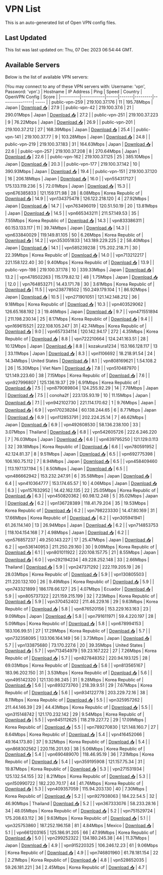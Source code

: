 # VPN List

This is an auto-generated list of Open VPN config files.

## Last Updated

This list was last updated on: Thu, 07 Dec 2023 06:54:44 GMT.

## Available Servers

Below is the list of available VPN servers:

(You may connect to any of these VPN servers with: Username: 'vpn', Password: 'vpn'.)
| Hostname | IP Address | Ping | Speed | Country | OpenVPN Config | Score |
|----------|------------|------|-------|---------|----------------| ----- |
| public-vpn-259 | 219.100.37.176 | 11 | 195.78Mbps | Japan | [Download 📥](./configs/server_0_JP.ovpn) | 27.9 |
| public-vpn-42 | 219.100.37.6 | 21 | 290.01Mbps | Japan | [Download 📥](./configs/server_1_JP.ovpn) | 27.2 |
| public-vpn-251 | 219.100.37.223 | 9 | 76.22Mbps | Japan | [Download 📥](./configs/server_2_JP.ovpn) | 26.9 |
| public-vpn-201 | 219.100.37.212 | 27 | 168.39Mbps | Japan | [Download 📥](./configs/server_3_JP.ovpn) | 25.4 |
| public-vpn-141 | 219.100.37.77 | 9 | 103.28Mbps | Japan | [Download 📥](./configs/server_4_JP.ovpn) | 24.8 |
| public-vpn-219 | 219.100.37.183 | 31 | 164.63Mbps | Japan | [Download 📥](./configs/server_5_JP.ovpn) | 22.6 |
| public-vpn-257 | 219.100.37.208 | 8 | 270.64Mbps | Japan | [Download 📥](./configs/server_6_JP.ovpn) | 22.6 |
| public-vpn-162 | 219.100.37.125 | 25 | 385.10Mbps | Japan | [Download 📥](./configs/server_7_JP.ovpn) | 20.3 |
| public-vpn-177 | 219.100.37.142 | 10 | 390.93Mbps | Japan | [Download 📥](./configs/server_8_JP.ovpn) | 19.4 |
| public-vpn-151 | 219.100.37.120 | 16 | 206.18Mbps | Japan | [Download 📥](./configs/server_9_JP.ovpn) | 16.0 |
| vpn554317127 | 175.133.119.236 | 5 | 72.01Mbps | Japan | [Download 📥](./configs/server_10_JP.ovpn) | 15.3 |
| vpn676385833 | 121.159.171.98 | 28 | 8.08Mbps | Korea Republic of | [Download 📥](./configs/server_11_KR.ovpn) | 14.9 |
| vpn134375478 | 126.122.218.120 | 4 | 27.92Mbps | Japan | [Download 📥](./configs/server_12_JP.ovpn) | 14.7 |
| vpn763496019 | 120.51.50.19 | 20 | 13.81Mbps | Japan | [Download 📥](./configs/server_13_JP.ovpn) | 14.5 |
| vpn665343211 | 211.57.149.53 | 35 | 7.55Mbps | Korea Republic of | [Download 📥](./configs/server_14_KR.ovpn) | 14.3 |
| vpn833386311 | 60.153.133.117 | 11 | 39.74Mbps | Japan | [Download 📥](./configs/server_15_JP.ovpn) | 14.3 |
| vpn633840029 | 119.149.81.105 | 50 | 6.26Mbps | Korea Republic of | [Download 📥](./configs/server_16_KR.ovpn) | 14.2 |
| vpn353051833 | 143.189.229.225 | 2 | 58.40Mbps | Japan | [Download 📥](./configs/server_17_JP.ovpn) | 14.1 |
| vpn585239238 | 175.202.218.71 | 30 | 22.39Mbps | Korea Republic of | [Download 📥](./configs/server_18_KR.ovpn) | 14.0 |
| vpn713212217 | 221.158.122.40 | 30 | 9.40Mbps | Korea Republic of | [Download 📥](./configs/server_19_KR.ovpn) | 13.9 |
| public-vpn-198 | 219.100.37.178 | 10 | 339.33Mbps | Japan | [Download 📥](./configs/server_20_JP.ovpn) | 13.2 |
| vpn478502263 | 115.179.82.12 | 48 | 1.75Mbps | Japan | [Download 📥](./configs/server_21_JP.ovpn) | 12.0 |
| vpn764853271 | 14.43.171.78 | 30 | 3.61Mbps | Korea Republic of | [Download 📥](./configs/server_22_KR.ovpn) | 11.5 |
| vpn238778502 | 150.249.179.104 | 1 | 86.92Mbps | Japan | [Download 📥](./configs/server_23_JP.ovpn) | 10.5 |
| vpn271901051 | 121.142.148.212 | 36 | 9.18Mbps | Korea Republic of | [Download 📥](./configs/server_24_KR.ovpn) | 10.3 |
| vpn403529062 | 126.65.168.192 | 3 | 19.46Mbps | Japan | [Download 📥](./configs/server_25_JP.ovpn) | 9.7 |
| vpn471551894 | 211.198.230.14 | 25 | 8.17Mbps | Korea Republic of | [Download 📥](./configs/server_26_KR.ovpn) | 9.4 |
| vpn169615521 | 222.108.105.247 | 31 | 42.74Mbps | Korea Republic of | [Download 📥](./configs/server_27_KR.ovpn) | 9.0 |
| vpn657334114 | 120.142.94.17 | 272 | 4.35Mbps | Korea Republic of | [Download 📥](./configs/server_28_KR.ovpn) | 8.8 |
| vpn722210664 | 124.241.163.51 | 28 | 10.12Mbps | Japan | [Download 📥](./configs/server_29_JP.ovpn) | 8.8 |
| kozakura1234 | 153.166.128.117 | 13 | 33.11Mbps | Japan | [Download 📥](./configs/server_30_JP.ovpn) | 8.3 |
| vpn1106692 | 18.218.91.54 | 24 | 14.34Mbps | United States | [Download 📥](./configs/server_31_US.ovpn) | 8.1 |
| vpn808169621 | 1.54.108.2 | 26 | 15.30Mbps | Viet Nam | [Download 📥](./configs/server_32_VN.ovpn) | 7.8 |
| vpn510487970 | 121.149.223.60 | 38 | 7.15Mbps | Korea Republic of | [Download 📥](./configs/server_33_KR.ovpn) | 7.6 |
| vpn927996807 | 125.136.19.37 | 29 | 6.91Mbps | Korea Republic of | [Download 📥](./configs/server_34_KR.ovpn) | 7.5 |
| vpn879089804 | 124.255.92.29 | 14 | 7.78Mbps | Japan | [Download 📥](./configs/server_35_JP.ovpn) | 7.5 |
| conoha2f | 223.135.93.19 | 10 | 11.15Mbps | Japan | [Download 📥](./configs/server_36_JP.ovpn) | 7.1 |
| vpn942102730 | 221.114.170.62 | 1 | 9.76Mbps | Japan | [Download 📥](./configs/server_37_JP.ovpn) | 6.9 |
| vpn170238284 | 60.138.244.65 | 6 | 8.77Mbps | Japan | [Download 📥](./configs/server_38_JP.ovpn) | 6.9 |
| vpn112853791 | 202.224.25.14 | 7 | 46.62Mbps | Japan | [Download 📥](./configs/server_39_JP.ovpn) | 6.9 |
| vpn492608530 | 58.136.238.100 | 33 | 3.07Mbps | Thailand | [Download 📥](./configs/server_40_TH.ovpn) | 6.8 |
| vpn542605726 | 222.6.246.220 | 7 | 76.03Mbps | Japan | [Download 📥](./configs/server_41_JP.ovpn) | 6.6 |
| vpn639795250 | 121.129.0.113 | 32 | 39.18Mbps | Korea Republic of | [Download 📥](./configs/server_42_KR.ovpn) | 6.6 |
| vpn780591952 | 42.124.81.37 | 8 | 9.51Mbps | Japan | [Download 📥](./configs/server_43_JP.ovpn) | 6.5 |
| vpn692775398 | 106.160.75.112 | 7 | 8.94Mbps | Japan | [Download 📥](./configs/server_44_JP.ovpn) | 6.5 |
| vpn458409460 | 113.197.137.194 | 5 | 8.50Mbps | Japan | [Download 📥](./configs/server_45_JP.ovpn) | 6.5 |
| vpn486662942 | 153.232.247.91 | 6 | 35.58Mbps | Japan | [Download 📥](./configs/server_46_JP.ovpn) | 6.4 |
| vpn410364777 | 153.174.65.57 | 10 | 4.06Mbps | Japan | [Download 📥](./configs/server_47_JP.ovpn) | 6.3 |
| vpn157632952 | 14.42.162.135 | 22 | 25.05Mbps | Korea Republic of | [Download 📥](./configs/server_48_KR.ovpn) | 6.3 |
| vpn450820362 | 60.98.12.248 | 5 | 35.02Mbps | Japan | [Download 📥](./configs/server_49_JP.ovpn) | 6.2 |
| vpn136728389 | 118.41.79.204 | 35 | 19.53Mbps | Korea Republic of | [Download 📥](./configs/server_50_KR.ovpn) | 6.2 |
| vpn798223330 | 14.47.80.169 | 31 | 17.66Mbps | Korea Republic of | [Download 📥](./configs/server_51_KR.ovpn) | 6.2 |
| vpn305941941 | 61.26.114.140 | 13 | 26.94Mbps | Japan | [Download 📥](./configs/server_52_JP.ovpn) | 6.2 |
| vpn714853753 | 118.104.154.168 | 7 | 4.98Mbps | Japan | [Download 📥](./configs/server_53_JP.ovpn) | 6.2 |
| vpn576857237 | 49.250.143.227 | 17 | 25.47Mbps | Japan | [Download 📥](./configs/server_54_JP.ovpn) | 6.2 |
| vpn536140953 | 211.250.29.160 | 30 | 9.09Mbps | Korea Republic of | [Download 📥](./configs/server_55_KR.ovpn) | 6.1 |
| vpn801011922 | 220.108.157.75 | 21 | 8.55Mbps | Japan | [Download 📥](./configs/server_56_JP.ovpn) | 6.0 |
| vpn292194234 | 49.228.252.148 | 33 | 2.66Mbps | Thailand | [Download 📥](./configs/server_57_TH.ovpn) | 5.9 |
| vpn247371292 | 222.119.205.19 | 26 | 28.03Mbps | Korea Republic of | [Download 📥](./configs/server_58_KR.ovpn) | 5.9 |
| vpn130805503 | 211.220.132.100 | 26 | 9.49Mbps | Korea Republic of | [Download 📥](./configs/server_59_KR.ovpn) | 5.9 |
| vpn743321899 | 186.178.66.127 | 25 | 4.07Mbps | Ecuador | [Download 📥](./configs/server_60_EC.ovpn) | 5.9 |
| vpn805737322 | 221.159.215.199 | 32 | 7.23Mbps | Korea Republic of | [Download 📥](./configs/server_61_KR.ovpn) | 5.9 |
| vpn370452402 | 211.46.229.16 | 29 | 9.63Mbps | Korea Republic of | [Download 📥](./configs/server_62_KR.ovpn) | 5.8 |
| vpn876520156 | 153.229.163.163 | 23 | 9.09Mbps | Japan | [Download 📥](./configs/server_63_JP.ovpn) | 5.8 |
| vpn791611971 | 59.4.220.197 | 28 | 5.09Mbps | Korea Republic of | [Download 📥](./configs/server_64_KR.ovpn) | 5.8 |
| vpn678994153 | 183.106.99.51 | 27 | 17.29Mbps | Korea Republic of | [Download 📥](./configs/server_65_KR.ovpn) | 5.7 |
| vpn732358095 | 133.106.164.149 | 56 | 3.73Mbps | Japan | [Download 📥](./configs/server_66_JP.ovpn) | 5.7 |
| vpn133875680 | 73.170.227.6 | 20 | 39.35Mbps | United States | [Download 📥](./configs/server_67_US.ovpn) | 5.7 |
| vpn713454979 | 59.23.167.222 | 27 | 7.26Mbps | Korea Republic of | [Download 📥](./configs/server_68_KR.ovpn) | 5.7 |
| vpn827848352 | 220.94.193.125 | 28 | 69.03Mbps | Korea Republic of | [Download 📥](./configs/server_69_KR.ovpn) | 5.6 |
| vpn813565167 | 183.96.202.150 | 31 | 3.53Mbps | Korea Republic of | [Download 📥](./configs/server_70_KR.ovpn) | 5.6 |
| vpn495142320 | 121.130.98.245 | 31 | 9.28Mbps | Korea Republic of | [Download 📥](./configs/server_71_KR.ovpn) | 5.6 |
| vpn893273760 | 218.39.9.51 | 29 | 7.67Mbps | Korea Republic of | [Download 📥](./configs/server_72_KR.ovpn) | 5.6 |
| vpn934122778 | 203.229.72.16 | 38 | 8.11Mbps | Korea Republic of | [Download 📥](./configs/server_73_KR.ovpn) | 5.5 |
| vpn325957262 | 211.44.146.39 | 29 | 44.43Mbps | Korea Republic of | [Download 📥](./configs/server_74_KR.ovpn) | 5.5 |
| vpn315148742 | 121.170.232.142 | 29 | 9.54Mbps | Korea Republic of | [Download 📥](./configs/server_75_KR.ovpn) | 5.5 |
| vpn845112625 | 118.219.227.72 | 29 | 17.09Mbps | Korea Republic of | [Download 📥](./configs/server_76_KR.ovpn) | 5.5 |
| vpn789270830 | 121.148.160.7 | 27 | 8.64Mbps | Korea Republic of | [Download 📥](./configs/server_77_KR.ovpn) | 5.4 |
| vpn416452066 | 49.164.173.80 | 37 | 9.32Mbps | Korea Republic of | [Download 📥](./configs/server_78_KR.ovpn) | 5.4 |
| vpn868302562 | 220.116.201.93 | 38 | 5.06Mbps | Korea Republic of | [Download 📥](./configs/server_79_KR.ovpn) | 5.4 |
| vpn690489070 | 118.46.95.19 | 36 | 7.31Mbps | Korea Republic of | [Download 📥](./configs/server_80_KR.ovpn) | 5.4 |
| vpn359195908 | 121.157.75.34 | 31 | 19.87Mbps | Korea Republic of | [Download 📥](./configs/server_81_KR.ovpn) | 5.3 |
| vpn271531934 | 125.132.54.155 | 32 | 8.21Mbps | Korea Republic of | [Download 📥](./configs/server_82_KR.ovpn) | 5.3 |
| vpn150990722 | 182.220.70.17 | 44 | 41.76Mbps | Korea Republic of | [Download 📥](./configs/server_83_KR.ovpn) | 5.3 |
| vpn409357059 | 115.94.203.130 | 40 | 7.30Mbps | Korea Republic of | [Download 📥](./configs/server_84_KR.ovpn) | 5.2 |
| vpn927938063 | 184.22.54.5 | 32 | 46.90Mbps | Thailand | [Download 📥](./configs/server_85_TH.ovpn) | 5.2 |
| vpn367333076 | 58.233.28.16 | 34 | 48.05Mbps | Korea Republic of | [Download 📥](./configs/server_86_KR.ovpn) | 5.2 |
| vpn751529724 | 175.208.63.112 | 36 | 9.63Mbps | Korea Republic of | [Download 📥](./configs/server_87_KR.ovpn) | 5.1 |
| vpn325753860 | 187.252.196.158 | 81 | 4.84Mbps | Mexico | [Download 📥](./configs/server_88_MX.ovpn) | 5.1 |
| vpn661203165 | 125.186.91.205 | 66 | 47.99Mbps | Korea Republic of | [Download 📥](./configs/server_89_KR.ovpn) | 5.0 |
| vpn299252322 | 134.180.245.38 | 44 | 11.37Mbps | Japan | [Download 📥](./configs/server_90_JP.ovpn) | 4.9 |
| vpn915220325 | 106.246.12.23 | 61 | 9.06Mbps | Korea Republic of | [Download 📥](./configs/server_91_KR.ovpn) | 4.9 |
| vpn746801960 | 61.78.181.154 | 22 | 2.21Mbps | Korea Republic of | [Download 📥](./configs/server_92_KR.ovpn) | 4.8 |
| vpn528652035 | 59.26.181.221 | 34 | 2.45Mbps | Korea Republic of | [Download 📥](./configs/server_93_KR.ovpn) | 4.7 |
